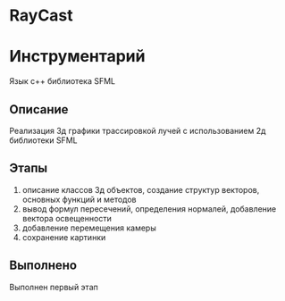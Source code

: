 # RayCast

# Инструментарий
Язык c++
библиотека SFML

## Описание
Реализация 3д графики трассировкой лучей с использованием 2д библиотеки SFML 

## Этапы
1. описание классов 3д объектов, создание структур векторов, основных функций и методов  
2. вывод формул пересечений, определения нормалей, добавление вектора освещенности  
3. добавление перемещения камеры  
4. сохранение картинки  

## Выполнено
Выполнен первый этап
